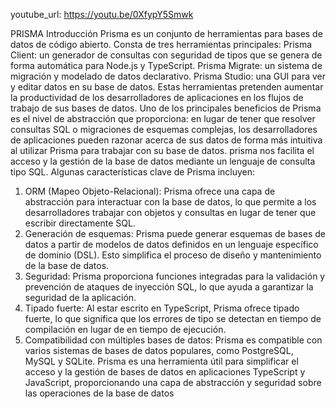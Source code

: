 youtube_url: https://youtu.be/0XfypY5Smwk

PRISMA
 Introducción
 Prisma  es un conjunto de herramientas para bases de datos de código abierto. Consta de
 tres herramientas principales:
 Prisma Client: un generador de consultas con seguridad de tipos que se genera de
 forma automática para Node.js y TypeScript.
 Prisma Migrate: un sistema de migración y modelado de datos declarativo.
 Prisma Studio: una GUI para ver y editar datos en su base de datos.
 Estas herramientas pretenden aumentar la productividad de los desarrolladores de
 aplicaciones en los flujos de trabajo de sus bases de datos. Uno de los principales
 beneficios de Prisma es el nivel de abstracción que proporciona: en lugar de tener que
 resolver consultas SQL o migraciones de esquemas complejas, los desarrolladores de
 aplicaciones pueden razonar acerca de sus datos de forma más intuitiva al utilizar Prisma
 para trabajar con su base de datos.
 prisma nos facilita el acceso y la gestión de la base de datos mediante un lenguaje de
 consulta tipo SQL. Algunas características clave de Prisma incluyen:
 1. ORM (Mapeo Objeto-Relacional): Prisma ofrece una capa de abstracción para
 interactuar con la base de datos, lo que permite a los desarrolladores trabajar con
 objetos y consultas en lugar de tener que escribir directamente SQL.
 2. Generación de esquemas: Prisma puede generar esquemas de bases de datos a
 partir de modelos de datos definidos en un lenguaje específico de dominio (DSL). Esto
 simplifica el proceso de diseño y mantenimiento de la base de datos.
3. Seguridad: Prisma proporciona funciones integradas para la validación y prevención
 de ataques de inyección SQL, lo que ayuda a garantizar la seguridad de la aplicación.
 4. Tipado fuerte: Al estar escrito en TypeScript, Prisma ofrece tipado fuerte, lo que
 significa que los errores de tipo se detectan en tiempo de compilación en lugar de en
 tiempo de ejecución.
 5. Compatibilidad con múltiples bases de datos: Prisma es compatible con varios
 sistemas de bases de datos populares, como PostgreSQL, MySQL y SQLite.
 Prisma es una herramienta útil para simplificar el acceso y la gestión de
 bases de datos en aplicaciones TypeScript y JavaScript, proporcionando una
 capa de abstracción y seguridad sobre las operaciones de la base de datos